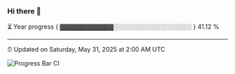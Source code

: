 ### Hi there 👋

⏳ Year progress { ▓▓▓▓▓▓▓▓▓▓▓▓░░░░░░░░░░░░░░░░░░ } 41.12 %

---

⏰ Updated on Saturday, May 31, 2025 at 2:00 AM UTC

![Progress Bar CI](https://github.com/arthurbuhl/arthurbuhl/workflows/Progress%20Bar%20CI/badge.svg)
